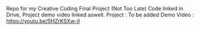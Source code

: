 Repo for my Creative Coding Final Project (Not Too Late)
Code linked in Drive, Project demo video linked aswell.
Project : To be added
Demo Video : https://youtu.be/5HZrKSXw-iI

